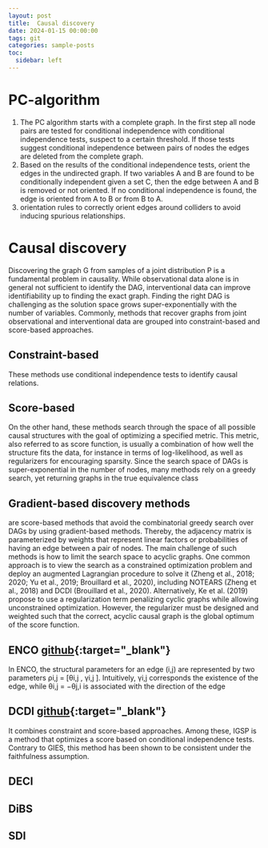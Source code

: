 ```yaml
---
layout: post
title:  Causal discovery
date: 2024-01-15 00:00:00
tags: git
categories: sample-posts
toc:
  sidebar: left
---
```


# PC-algorithm

1. The PC algorithm starts with a complete graph. In the first step all node pairs are tested for conditional independence with conditional independence tests, suspect to a certain threshold. If those tests suggest conditional independence between pairs of nodes the edges are deleted from the complete graph. 
2. Based on the results of the conditional independence tests, orient the edges in the undirected graph. If two variables A and B are found to be conditionally independent given a set C, then the edge between A and B is removed or not oriented. If no conditional independence is found, the edge is oriented from A to B or from B to A.
3. orientation rules to correctly orient edges around colliders to avoid inducing spurious relationships.


# Causal discovery
Discovering the graph G from samples of a joint distribution P is a fundamental problem in causality. While observational data alone is in general not sufficient to identify the DAG, interventional data can improve identifiability up to finding the exact graph. Finding the right DAG is challenging as the solution space grows super-exponentially with the number of variables. Commonly, methods that recover graphs from joint observational and interventional data are grouped into constraint-based and score-based approaches.

## Constraint-based 
These methods use conditional independence tests to identify causal relations.

## Score-based 
On the other hand, these methods search through the space of all possible causal structures with the goal of optimizing a specified metric. This metric, also referred to as score function, is usually a combination of how well the structure fits the data, for instance in terms of log-likelihood, as well as regularizers for encouraging sparsity. Since the search space of DAGs is super-exponential in the number of nodes, many methods rely on a greedy search, yet returning graphs in the true equivalence class

## Gradient-based discovery methods
are score-based methods that avoid the combinatorial greedy search over DAGs by using gradient-based methods. Thereby, the adjacency matrix is parameterized by weights that represent linear factors or probabilities of having an edge between a pair of nodes. The main challenge of such methods is how to limit the search space to acyclic graphs. One common approach is to view the search as a constrained optimization problem and deploy an augmented Lagrangian procedure to solve it (Zheng et al., 2018; 2020; Yu et al., 2019; Brouillard et al., 2020), including NOTEARS (Zheng et al., 2018) and DCDI (Brouillard et al., 2020). Alternatively, Ke et al. (2019) propose to use a regularization term penalizing cyclic graphs while allowing unconstrained optimization. However, the regularizer must be designed and weighted such that the correct, acyclic causal graph is the global optimum of the score function.


## ENCO [github](https://github.com/phlippe/ENCO){:target="_blank"}

In ENCO, the structural parameters for an edge (i,j) are represented by two parameters ρi,j = [θi,j , γi,j ]. Intuitively, γi,j corresponds the existence of the edge, while θi,j = −θj,i is associated with the direction of the edge

## DCDI [github](https://github.com/slachapelle/dcdi){:target="_blank"}

It combines constraint and score-based approaches. Among these, IGSP is a method that optimizes a score based on conditional independence tests. Contrary to GIES, this method has been shown to be consistent under the faithfulness assumption.

## DECI

## DiBS

## SDI